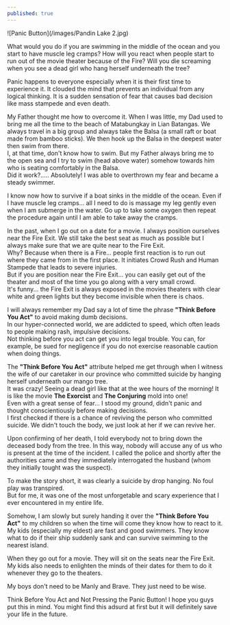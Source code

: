 ```yaml
---
published: true
---
```

![Panic Button](/images/Pandin Lake 2.jpg)

What would you do if you are swimming in the middle of the ocean and you start to have muscle leg cramps? How will you react when people start to run out of the movie theater because of the Fire? 
Will you die screaming when you see a dead girl who hang herself underneath the tree?

Panic happens to everyone especially when it is their first time to experience it. It clouded the mind that prevents an individual from any logical thinking. It is a sudden sensation of fear that causes bad decision like mass stampede and even death.

My Father thought me how to overcome it. When I was little, my Dad used to bring me all the time to the beach of Matabungkay in Lian Batangas. We always travel in a big group and always take the Balsa (a small raft or boat made from bamboo sticks). We then hook up the Balsa in the deepest water then swim from there.   
I, at that time, don't know how to swim. But my Father always bring me to the open sea and I try to swim (head above water) somehow towards him who is seating comfortably in the Balsa.   
Did it work?..... Absolutely! I was able to overthrown my fear and became a steady swimmer. 

I know now how to survive if a boat sinks in the middle of the ocean. Even if I have muscle leg cramps... all I need to do is massage my leg gently even when I am submerge in the water. Go up to take some oxygen then repeat the procedure again until I am able to take away the cramps.

In the past, when I go out on a date for a movie. I always position ourselves near the Fire Exit. We still take the best seat as much as possible but I always make sure that we are quite near to the Fire Exit.   
Why? Because when there is a Fire... people first reaction is to run out where they came from in the first place. It initiates Crowd Rush and Human Stampede that leads to severe injuries.   
But if you are position near the Fire Exit... you can easily get out of the theater and most of the time you go along with a very small crowd.   
It's funny... the Fire Exit is always exposed in the movies theaters with clear white and green lights but they become invisible when there is chaos.

I will always remember my Dad say a lot of time the phrase **"Think Before You Act"** to avoid making dumb decisions.   
In our hyper-connected world, we are addicted to speed, which often leads to people making rash, impulsive decisions.   
Not thinking before you act can get you into legal trouble. You can, for example, be sued for negligence if you do not exercise reasonable caution when doing things. 

The **"Think Before You Act"** attribute helped me get through when I witness the wife of our caretaker in our province who committed suicide by hanging herself underneath our mango tree.   
It was crazy! Seeing a dead girl like that at the wee hours of the morning! It is like the movie **The Exorcist** and **The Conjuring** mold into one!  
Even with a great sense of fear... I stood my ground, didn't panic and thought conscientiously before making decisions.   
I first checked if there is a chance of reviving the person who committed suicide. We didn't touch the body, we just look at her if we can revive her.

Upon confirming of her death, I told everybody not to bring down the deceased body from the tree. In this way, nobody will accuse any of us who is present at the time of the incident.
I called the police and shortly after the authorities came and they immediately interrogated the husband (whom they initially tought was the suspect).

To make the story short, it was clearly a suicide by drop hanging. No foul play was transpired.   
But for me, it was one of the most unforgetable and scary experience that I ever encountered in my entire life.

Somehow, I am slowly but surely handing it over the **"Think Before You Act"** to my children so when the time will come they know how to react to it.   
My kids (especially my eldest) are fast and good swimmers. They know what to do if their ship suddenly sank and can survive swimming to the nearest island.

When they go out for a movie. They will sit on the seats near the Fire Exit. My kids also needs to enlighten the minds of their dates for them to do it whenever they go to the theaters. 

My boys don't need to be Manly and Brave. They just need to be wise. 

Think Before You Act and Not Pressing the Panic Button! I hope you guys put this in mind. You might find this adsurd at first but it will definitely save your life in the future.
